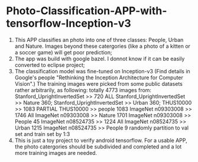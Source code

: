 # Photo-Classification-APP-with-tensorflow-Inception-v3

1. This APP classifies an photo into one of three classes: People, Urban and Nature. Images beyond these catergories (like a photo of a kitten or a soccer game) will get poor prediction;
2. The app was build with google bazel. I donnot know if it can be easily converted to eclipse project;
3. The classification model was fine-tuned on Inception-v3 (Find details in Google's people "Rethinking the Inception Architecture for Computer Vision".) The training images were picked from some public datasets rather arbitrarily, as following:
  totally 4773 images from:
  Stanford_UprightInvertedSet >> 720 ALL
  Stanford_UprightInvertedSet >> Nature 360;
  Stanford_UprightInvertedSet >> Urban 360;
  THUS10000 >> 1083 PARTIAL
  THUS10000 >> people 1083
  ImageNet n09303008 >> 1746 All
  ImageNet n09303008 >> Nature 1701
  ImageNet n09303008 >> People 45
  ImageNet n08524735 >> 1224 All                                                                                                ImageNet n08524735 >> Urban 1215
  ImageNet n08524735 >> People 9
  randomly partition to val set and train set  by 1:3
4. This is just a toy project to verify android tensorflow. For a usable APP, the photo catergories should be subdivided and completed and a lot more training images are needed.
